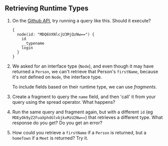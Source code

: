 ## Retrieving Runtime Types

1. On the [Github API](https://developer.github.com/early-access/graphql/explorer/), try running a query like this. Should it execute?

   ```
   {
     node(id: "MDQ6VXNlcjU3MjQzNw==") {
       id
       __typename
       login
     }
   }
   ```

2. We asked for an interface type (`Node`), and even though it may have returned a `Person`, we can't retrieve that Person's `firstName`, because it's not defined on `Node`, the interface type.

   To include fields based on their runtime type, we can use _fragments_.

3. Create a fragment to query the `name` field, and then 'call' it from your query using the spread operator. What happens?

4. Run the same query and fragment again, but with a different `id` (eg `MDEyOk9yZ2FuaXphdGlvbjkxMzU2Nw==`) that retrieves a different type. What response do you get? Do you get an error?

5. How could you retrieve a `firstName` if a `Person` is returned, but a `homeTown` if a `Meet` is returned? Try it.
